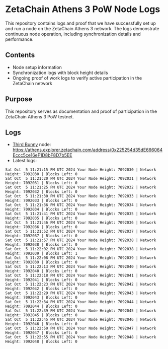 # ZetaChain Athens 3 PoW Node Logs
This repository contains logs and proof that we have successfully set up and run a node on the ZetaChain Athens 3 network. The logs demonstrate continuous node operation, including synchronization details and performance.

## Contents
- Node setup information
- Synchronization logs with block height details
- Ongoing proof of work logs to verify active participation in the ZetaChain network

## Purpose
This repository serves as documentation and proof of participation in the ZetaChain Athens 3 PoW testnet.

## Logs

- [Third Bunny](https://thirdbunny.xyz/) node: https://athens.explorer.zetachain.com/address/0x225254d35dE666064Eccc5ce16eF1D8bF8D7b5EE
- Latest logs:
```
Sat Oct  5 11:21:15 PM UTC 2024 Your Node Height: 7092030 | Network Height: 7092030 | Blocks Left: 0
Sat Oct  5 11:21:20 PM UTC 2024 Your Node Height: 7092031 | Network Height: 7092031 | Blocks Left: 0
Sat Oct  5 11:21:25 PM UTC 2024 Your Node Height: 7092032 | Network Height: 7092032 | Blocks Left: 0
Sat Oct  5 11:21:30 PM UTC 2024 Your Node Height: 7092033 | Network Height: 7092033 | Blocks Left: 0
Sat Oct  5 11:21:36 PM UTC 2024 Your Node Height: 7092034 | Network Height: 7092034 | Blocks Left: 0
Sat Oct  5 11:21:41 PM UTC 2024 Your Node Height: 7092035 | Network Height: 7092035 | Blocks Left: 0
Sat Oct  5 11:21:46 PM UTC 2024 Your Node Height: 7092036 | Network Height: 7092036 | Blocks Left: 0
Sat Oct  5 11:21:52 PM UTC 2024 Your Node Height: 7092037 | Network Height: 7092037 | Blocks Left: 0
Sat Oct  5 11:21:57 PM UTC 2024 Your Node Height: 7092038 | Network Height: 7092038 | Blocks Left: 0
Sat Oct  5 11:22:02 PM UTC 2024 Your Node Height: 7092038 | Network Height: 7092039 | Blocks Left: 1
Sat Oct  5 11:22:08 PM UTC 2024 Your Node Height: 7092039 | Network Height: 7092039 | Blocks Left: 0
Sat Oct  5 11:22:13 PM UTC 2024 Your Node Height: 7092040 | Network Height: 7092040 | Blocks Left: 0
Sat Oct  5 11:22:18 PM UTC 2024 Your Node Height: 7092041 | Network Height: 7092041 | Blocks Left: 0
Sat Oct  5 11:22:23 PM UTC 2024 Your Node Height: 7092042 | Network Height: 7092042 | Blocks Left: 0
Sat Oct  5 11:22:29 PM UTC 2024 Your Node Height: 7092043 | Network Height: 7092043 | Blocks Left: 0
Sat Oct  5 11:22:34 PM UTC 2024 Your Node Height: 7092044 | Network Height: 7092044 | Blocks Left: 0
Sat Oct  5 11:22:39 PM UTC 2024 Your Node Height: 7092045 | Network Height: 7092045 | Blocks Left: 0
Sat Oct  5 11:22:45 PM UTC 2024 Your Node Height: 7092046 | Network Height: 7092046 | Blocks Left: 0
Sat Oct  5 11:22:50 PM UTC 2024 Your Node Height: 7092047 | Network Height: 7092047 | Blocks Left: 0
Sat Oct  5 11:22:55 PM UTC 2024 Your Node Height: 7092048 | Network Height: 7092048 | Blocks Left: 0
```
